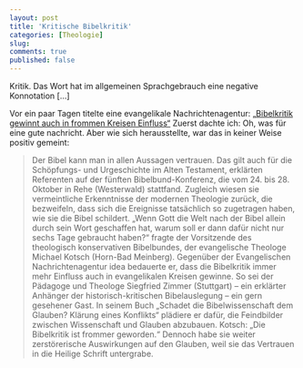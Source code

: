 ```yaml
---
layout: post
title: 'Kritische Bibelkritik'
categories: [Theologie]
slug: 
comments: true
published: false
---
```



Kritik. Das Wort hat im allgemeinen Sprachgebrauch eine negative Konnotation […]

Vor ein paar Tagen titelte eine evangelikale Nachrichtenagentur: [„Bibelkritik gewinnt auch in frommen Kreisen Einfluss“](http://www.idea.de/nachrichten/detail/glaube/detail/bibelkritik-gewinnt-auch-in-frommen-kreisen-einfluss-88433.html) Zuerst dachte ich: Oh, was für eine gute nachricht. Aber wie sich herausstellte, war das in keiner Weise positiv gemeint:

> Der Bibel kann man in allen Aussagen vertrauen. Das gilt auch für die Schöpfungs- und Urgeschichte im Alten Testament, erklärten Referenten auf der fünften Bibelbund-Konferenz, die vom 24. bis 28. Oktober in Rehe (Westerwald) stattfand. Zugleich wiesen sie vermeintliche Erkenntnisse der modernen Theologie zurück, die bezweifeln, dass sich die Ereignisse tatsächlich so zugetragen haben, wie sie die Bibel schildert. „Wenn Gott die Welt nach der Bibel allein durch sein Wort geschaffen hat, warum soll er dann dafür nicht nur sechs Tage gebraucht haben?“ fragte der Vorsitzende des theologisch konservativen Bibelbundes, der evangelische Theologe Michael Kotsch (Horn-Bad Meinberg). Gegenüber der Evangelischen Nachrichtenagentur idea bedauerte er, dass die Bibelkritik immer mehr Einfluss auch in evangelikalen Kreisen gewinne. So sei der Pädagoge und Theologe Siegfried Zimmer (Stuttgart) – ein erklärter Anhänger der historisch-kritischen Bibelauslegung – ein gern gesehener Gast. In seinem Buch „Schadet die Bibelwissenschaft dem Glauben? Klärung eines Konflikts“ plädiere er dafür, die Feindbilder zwischen Wissenschaft und Glauben abzubauen. Kotsch: „Die Bibelkritik ist frommer geworden.“ Dennoch habe sie weiter zerstörerische Auswirkungen auf den Glauben, weil sie das Vertrauen in die Heilige Schrift untergrabe.